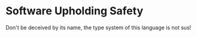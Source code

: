 # Software Upholding Safety

Don't be deceived by its name, the type system of this language is not sus!
